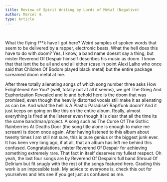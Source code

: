 ```yaml
---
title: Review of Spirit Writing by Lords of Metal (Negative)
author: Marcel H.
type: Article
---
```


<blog-post :title="title"></blog-post>

<br />
<photo src="spirit-writing-old-cover.jpg" alt="Spirit Writing Cover"></photo>

What the flying f**k have I got here? Weird samples of spoken words that seem to be delivered by a rapper, electronic beats. What the hell does this have to do with doom? Yes, I know, a band name doesnt say a thing, but mister Reverend Of Despair himself describes his music as doom. I know that that isnt the be all and end all either (case in point Alexi Laiho who once said that Children Of Bodom played black metal) but the entire package screamed doom metal at me.

After three totally alienating songs of which song number three asks How Enlightened Are You? (well, totally not at all it seems), we get The Grieg And Euphorization Revealed and lo and behold here is the doom that was promised, even though the heavily distorted vocals still make it as alienating as can be. And what the hell is A Plastic Paradise? Rap/funk doom? And it just keeps on going on like this on the entire album. Really, almost everything is fired at the listener even though it is clear that all the time its the same band/man/project. A song such as The Curse Of The Gothic Rainberries At Deaths Door (the song title alone is enough to make me scream) is doom once again. After having listened to this album about twenty times I am still not sure, this is pure genius or the biggest junk ever. It has been very long ago, if at all, that an album has left me behind this confused. Congratulations, mister Reverend Of Despair for achieving something extremely rare. That fact in itself deserves my fullest respect. Oh yeah, the last four songs are by Reverend Of Despairs full band Shroud Of Delirium but fit snugly with the rest of the songs featured here. Grading this work is an impossible task. My advice to everyone is, check this out for yourselves and lets see if you get just as confused as me.